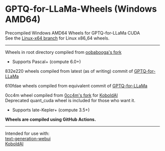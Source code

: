 # GPTQ-for-LLaMa-Wheels (Windows AMD64)
Precompiled Windows AMD64 Wheels for GPTQ-for-LLaMa CUDA  
See the [Linux-x64 branch](https://github.com/jllllll/GPTQ-for-LLaMa-Wheels/tree/Linux-x64) for Linux x86_64 wheels.

--------------------------

Wheels in root directory compiled from [oobabooga's fork](https://github.com/oobabooga/GPTQ-for-LLaMa)
- Supports Pascal+ (compute 6.0+)

832e220 wheels compiled from latest (as of writing) commit of [GPTQ-for-LLaMa](https://github.com/qwopqwop200/GPTQ-for-LLaMa/tree/cuda)

610fdae wheels compiled from equivalent commit of [GPTQ-for-LLaMa](https://github.com/qwopqwop200/GPTQ-for-LLaMa/tree/610fdae6588c2b17bcf2726cacaaf795cd45077e)

0cc4m wheel compiled from [0cc4m's fork](https://github.com/0cc4m/GPTQ-for-LLaMa/tree/2023-05-09) for [KoboldAI](https://github.com/0cc4m/KoboldAI)  
Deprecated quant_cuda wheel is included for those who want it.
- Supports late-Kepler+ (compute 3.5+)

**Wheels are compiled using GitHub Actions.**

--------------------------

Intended for use with:  
[text-generation-webui](https://github.com/oobabooga/text-generation-webui)  
[KoboldAI](https://github.com/0cc4m/KoboldAI)

